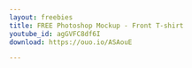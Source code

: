 ```yaml
---
layout: freebies
title: FREE Photoshop Mockup - Front T-shirt
youtube_id: agGVFC8df6I
download: https://ouo.io/ASAouE

---
```

